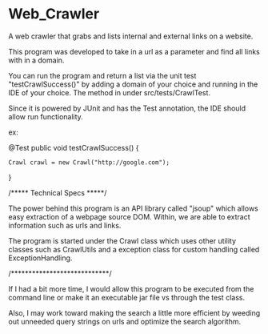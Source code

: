 # Web_Crawler
A web crawler that grabs and lists internal and external links on a website.

This program was developed to take in a url as a parameter and find all links with in a domain.

You can run the program and return a list via the unit test "testCrawlSuccess()" by adding a domain of your choice and running in the IDE of your choice. The method in under src/tests/CrawlTest.

Since it is powered by JUnit and has the Test annotation, the IDE should allow run functionality.

ex:

@Test
public void testCrawlSuccess() {

    Crawl crawl = new Crawl("http://google.com");

}


/***** Technical Specs *****/

The power behind this program is an API library called "jsoup" which allows easy extraction of a webpage source DOM. Within, we are able to extract information such as urls and links.

The program is started under the Crawl class which uses other utility classes such as CrawlUtils and a exception class for custom handling called ExceptionHandling.

/****************************/

If I had a bit more time, I would allow this program to be executed from the command line or make it an executable jar file vs through the test class.

Also, I may work toward making the search a little more efficient by weeding out unneeded query strings on urls and optimize the search algorithm.
